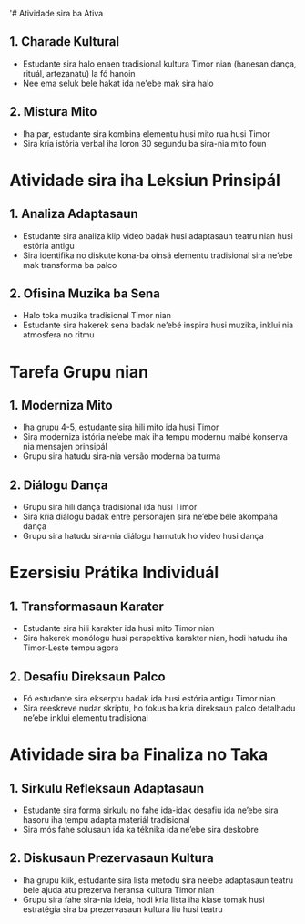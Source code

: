 '# Atividade sira ba Ativa
## 1. Charade Kultural
- Estudante sira halo enaen tradisional kultura Timor nian (hanesan dança, rituál, artezanatu) la fó hanoin
- Nee ema seluk bele hakat ida ne'ebe mak sira halo
## 2. Mistura Mito
- Iha par, estudante sira kombina elementu husi mito rua husi Timor
- Sira kria istória verbal iha loron 30 segundu ba sira-nia mito foun

# Atividade sira iha Leksiun Prinsipál
## 1. Analiza Adaptasaun
- Estudante sira analiza klip video badak husi adaptasaun teatru nian husi estória antigu
- Sira identifika no diskute kona-ba oinsá elementu tradisional sira ne’ebe mak transforma ba palco
## 2. Ofisina Muzika ba Sena
- Halo toka muzika tradisional Timor nian
- Estudante sira hakerek sena badak ne’ebé inspira husi muzika, inklui nia atmosfera no ritmu

# Tarefa Grupu nian
## 1. Moderniza Mito
- Iha grupu 4-5, estudante sira hili mito ida husi Timor
- Sira moderniza istória ne’ebe mak iha tempu modernu maibé konserva nia mensajen prinsipál
- Grupu sira hatudu sira-nia versão moderna ba turma
## 2. Diálogu Dança
- Grupu sira hili dança tradisional ida husi Timor
- Sira kria diálogu badak entre personajen sira ne’ebe bele akompaña dança
- Grupu sira hatudu sira-nia diálogu hamutuk ho video husi dança

# Ezersisiu Prátika Individuál
## 1. Transformasaun Karater
- Estudante sira hili karakter ida husi mito Timor nian
- Sira hakerek monólogu husi perspektiva karakter nian, hodi hatudu iha Timor-Leste tempu agora
## 2. Desafiu Direksaun Palco
- Fó estudante sira ekserptu badak ida husi estória antigu Timor nian
- Sira reeskreve nudar skriptu, ho fokus ba kria direksaun palco detalhadu ne’ebe inklui elementu tradisional

# Atividade sira ba Finaliza no Taka
## 1. Sirkulu Refleksaun Adaptasaun
- Estudante sira forma sirkulu no fahe ida-idak desafiu ida ne’ebe sira hasoru iha tempu adapta materiál tradisional
- Sira mós fahe solusaun ida ka téknika ida ne’ebe sira deskobre
## 2. Diskusaun Prezervasaun Kultura
- Iha grupu kiik, estudante sira lista metodu sira ne’ebe adaptasaun teatru bele ajuda atu prezerva heransa kultura Timor nian
- Grupu sira fahe sira-nia ideia, hodi kria lista iha klase tomak husi estratégia sira ba prezervasaun kultura liu husi teatru